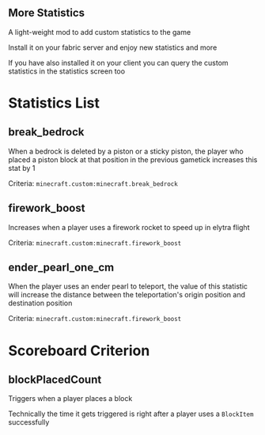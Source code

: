 More Statistics
-----------

A light-weight mod to add custom statistics to the game

Install it on your fabric server and enjoy new statistics and more

If you have also installed it on your client you can query the custom statistics in the statistics screen too


# Statistics List

## break_bedrock

When a bedrock is deleted by a piston or a sticky piston, the player who placed a piston block at that position in the previous gametick increases this stat by 1

Criteria: `minecraft.custom:minecraft.break_bedrock`

## firework_boost

Increases when a player uses a firework rocket to speed up in elytra flight

Criteria: `minecraft.custom:minecraft.firework_boost`

## ender_pearl_one_cm

When the player uses an ender pearl to teleport, the value of this statistic will increase the distance between the teleportation's origin position and destination position

Criteria: `minecraft.custom:minecraft.firework_boost`


# Scoreboard Criterion

## blockPlacedCount

Triggers when a player places a block

Technically the time it gets triggered is right after a player uses a `BlockItem` successfully

